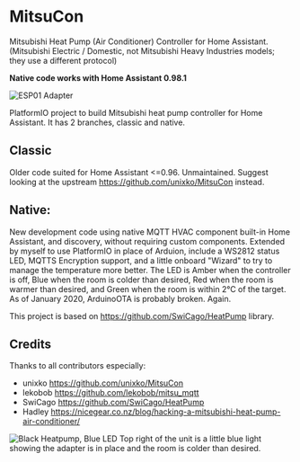 # MitsuCon
Mitsubishi Heat Pump (Air Conditioner) Controller for Home Assistant.
(Mitsubishi Electric / Domestic, not Mitsubishi Heavy Industries models; they use a different protocol)

**Native code works with Home Assistant 0.98.1**

![ESP01 Adapter](https://user-images.githubusercontent.com/43923557/73584206-bc02c680-44fb-11ea-9dc0-10d315d722b7.jpg)

PlatformIO project to build Mitsubishi heat pump controller for Home Assistant. It has 2 branches, classic and native.

## Classic
Older code suited for Home Assistant <=0.96. Unmaintained. Suggest looking at the upstream https://github.com/unixko/MitsuCon instead.

## Native: 
New development code using native MQTT HVAC component built-in Home Assistant, and discovery, without requiring custom components.
Extended by myself to use PlatformIO in place of Arduion, include a WS2812 status LED, MQTTS Encryption support, and a little onboard "Wizard" to try to manage the temperature more better.
The LED is Amber when the controller is off, Blue when the room is colder than desired, Red when the room is warmer than desired, and Green when the room is within 2°C of the target.
As of January 2020, ArduinoOTA is probably broken. Again.

This project is based on https://github.com/SwiCago/HeatPump library.

## Credits
Thanks to all contributors especially:
* unixko  https://github.com/unixko/MitsuCon
* lekobob https://github.com/lekobob/mitsu_mqtt
* SwiCago https://github.com/SwiCago/HeatPump
* Hadley  https://nicegear.co.nz/blog/hacking-a-mitsubishi-heat-pump-air-conditioner/

![Black Heatpump, Blue LED](https://user-images.githubusercontent.com/43923557/73584371-c70a2680-44fc-11ea-9b7b-495027dc0c9b.jpg)
Top right of the unit is a little blue light showing the adapter is in place and the room is colder than desired.
